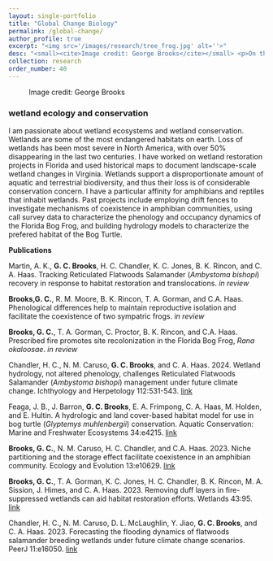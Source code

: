```yaml
---
layout: single-portfolio
title: "Global Change Biology"
permalink: /global-change/
author_profile: true
excerpt: "<img src='/images/research/tree_frog.jpg' alt=''>"
desc: "<small><cite>Image credit: George Brooks</cite></small> <p>On the consequences of global change in the 21st century</p>"
collection: research
order_number: 40
---
```



<figure class="align-right">
  <img src="{{ site.url }}{{ site.baseurl }}/images/research/hyla.JPG" alt="">
  <figcaption>Image credit: George Brooks</figcaption>
</figure> 

### wetland ecology and conservation
I am passionate about wetland ecosystems and wetland conservation. Wetlands are some of the most endangered habitats on earth. Loss of wetlands has been most severe in North America, with over 50% disappearing in the last two centuries. I have worked on wetland restoration projects in Florida and used historical maps to document landscape-scale wetland changes in Virginia. Wetlands support a disproportionate amount of aquatic and terrestrial biodiversity, and thus their loss is of considerable conservation concern. I have a particular affinity for amphibians and reptiles that inhabit wetlands. Past projects include employing drift fences to investigate mechanisms of coexistence in amphibian communities, using call survey data to characterize the phenology and occupancy dynamics of the Florida Bog Frog, and building hydrology models to characterize the prefered habitat of the Bog Turtle.

**Publications**

Martin, A. K., **G. C. Brooks**, H. C. Chandler, K. C. Jones, B. K. Rincon, and C. A. Haas. Tracking Reticulated Flatwoods Salamander (_Ambystoma bishopi_) recovery in response to habitat restoration and translocations. _in review_

**Brooks,G. C.**, R. M. Moore, B. K. Rincon, T. A. Gorman, and C.A. Haas. Phenological differences help to maintain reproductive isolation and facilitate the coexistence of two sympatric frogs. _in review_

**Brooks, G. C.**, T. A. Gorman, C. Proctor, B. K. Rincon, and C.A. Haas. Prescribed fire promotes site recolonization in the Florida Bog Frog, _Rana okaloosae_. _in review_

Chandler, H. C., N. M. Caruso, **G. C. Brooks**, and C. A. Haas. 2024. Wetland hydrology, not altered phenology, challenges Reticulated Flatwoods Salamander (_Ambystoma bishopi_) management under future climate change. Ichthyology and Herpetology 112:531-543. [link](https://doi.org/10.1643/h2023052)

Feaga, J. B., J. Barron, **G. C. Brooks**, E. A. Frimpong, C. A. Haas, M. Holden, and E. Hultin. A hydrologic and land cover-based habitat model for use in bog turtle (_Glyptemys muhlenbergii_) conservation. Aquatic Conservation: Marine and Freshwater Ecosystems 34:e4215. [link](https://doi.org/10.1002/aqc.4215)

**Brooks, G. C.**, N. M. Caruso, H. C. Chandler, and C.A. Haas. 2023. Niche partitioning and the storage effect facilitate coexistence in an amphibian community. Ecology and Evolution 13:e10629. [link](https://doi.org/10.1002/ece3.10629)

**Brooks, G. C.**, T. A. Gorman, K. C. Jones, H. C. Chandler, B. K. Rincon, M. A. Sission, J. Himes, and C. A. Haas. 2023. Removing duff layers in fire-suppressed wetlands can aid habitat restoration efforts. Wetlands 43:95. [link](https://doi.org/10.1007/s13157-023-01739-7)

Chandler, H. C., N. M. Caruso, D. L. McLaughlin, Y. Jiao, **G. C. Brooks**, and C. A. Haas. 2023. Forecasting the flooding dynamics of flatwoods salamander breeding wetlands under future climate change scenarios. PeerJ 11:e16050. [link](https://doi.org/10.7717/peerj.16050)
